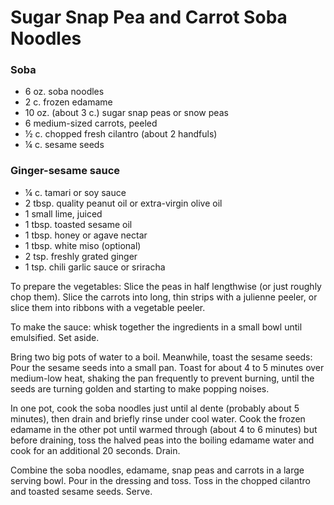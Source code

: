# Sugar Snap Pea and Carrot Soba Noodles

### Soba

- 6 oz. soba noodles
- 2 c. frozen edamame
- 10 oz. (about 3 c.) sugar snap peas or snow peas
- 6 medium-sized carrots, peeled
- ½ c. chopped fresh cilantro (about 2 handfuls)
- ¼ c. sesame seeds

### Ginger-sesame sauce

- ¼ c. tamari or soy sauce
- 2 tbsp. quality peanut oil or extra-virgin olive oil
- 1 small lime, juiced
- 1 tbsp. toasted sesame oil
- 1 tbsp. honey or agave nectar
- 1 tbsp. white miso (optional)
- 2 tsp. freshly grated ginger
- 1 tsp. chili garlic sauce or sriracha

To prepare the vegetables: Slice the peas in half lengthwise (or just roughly
chop them). Slice the carrots into long, thin strips with a julienne peeler, or
slice them into ribbons with a vegetable peeler.

To make the sauce: whisk together the ingredients in a small bowl until
emulsified. Set aside.

Bring two big pots of water to a boil. Meanwhile, toast the sesame seeds: Pour
the sesame seeds into a small pan. Toast for about 4 to 5 minutes over
medium-low heat, shaking the pan frequently to prevent burning, until the seeds
are turning golden and starting to make popping noises.

In one pot, cook the soba noodles just until al dente (probably about 5
minutes), then drain and briefly rinse under cool water. Cook the frozen edamame
in the other pot until warmed through (about 4 to 6 minutes) but before
draining, toss the halved peas into the boiling edamame water and cook for an
additional 20 seconds. Drain.

Combine the soba noodles, edamame, snap peas and carrots in a large serving
bowl. Pour in the dressing and toss. Toss in the chopped cilantro and toasted
sesame seeds. Serve.

